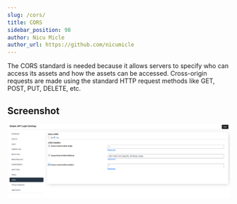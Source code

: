 ```yaml
---
slug: /cors/
title: CORS
sidebar_position: 98
author: Nicu Micle
author_url: https://github.com/nicumicle
---
```


The CORS standard is needed because it allows servers to specify who can access its assets and how the assets can be accessed.
Cross-origin requests are made using the standard HTTP request methods like GET, POST, PUT, DELETE, etc.

## Screenshot
![](https://github.com/nicumicle/simple-jwt-login/blob/master/wordpress.org/assets/screenshot-10.png?raw=true)
